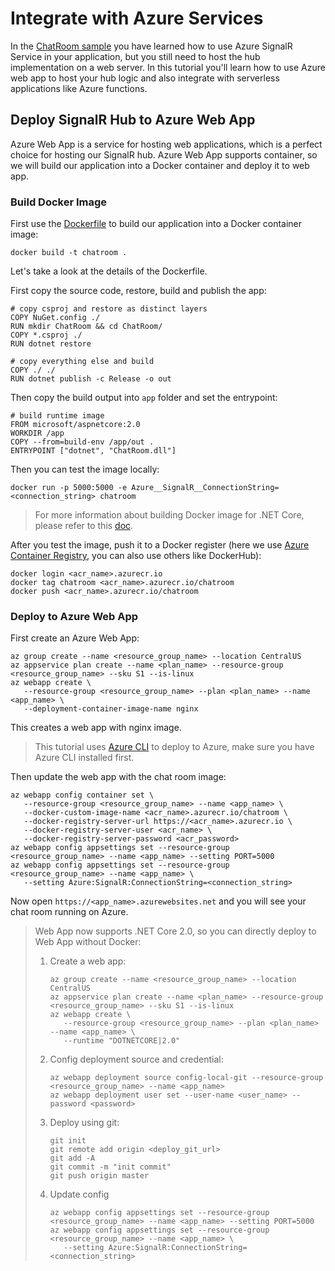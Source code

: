 # Integrate with Azure Services

In the [ChatRoom sample](../ChatRoom) you have learned how to use Azure SignalR Service in your application, but you still need to host the hub implementation on a web server.
In this tutorial you'll learn how to use Azure web app to host your hub logic and also integrate with serverless applications like Azure functions.

## Deploy SignalR Hub to Azure Web App

Azure Web App is a service for hosting web applications, which is a perfect choice for hosting our SignalR hub.
Azure Web App supports container, so we will build our application into a Docker container and deploy it to web app.

### Build Docker Image

First use the [Dockerfile](../samples/ChatRoom/Dockerfile) to build our application into a Docker container image:

```
docker build -t chatroom .
```

Let's take a look at the details of the Dockerfile.

First copy the source code, restore, build and publish the app:

```docker
# copy csproj and restore as distinct layers
COPY NuGet.config ./
RUN mkdir ChatRoom && cd ChatRoom/
COPY *.csproj ./
RUN dotnet restore

# copy everything else and build
COPY ./ ./
RUN dotnet publish -c Release -o out
```

Then copy the build output into `app` folder and set the entrypoint:

```docker
# build runtime image
FROM microsoft/aspnetcore:2.0
WORKDIR /app
COPY --from=build-env /app/out .
ENTRYPOINT ["dotnet", "ChatRoom.dll"]
```

Then you can test the image locally:

```
docker run -p 5000:5000 -e Azure__SignalR__ConnectionString=<connection_string> chatroom
```

> For more information about building Docker image for .NET Core, please refer to this [doc](https://docs.microsoft.com/en-us/dotnet/core/docker/building-net-docker-images).

After you test the image, push it to a Docker register (here we use [Azure Container Registry](https://azure.microsoft.com/en-us/services/container-registry/), you can also use others like DockerHub):

```
docker login <acr_name>.azurecr.io
docker tag chatroom <acr_name>.azurecr.io/chatroom
docker push <acr_name>.azurecr.io/chatroom
```

### Deploy to Azure Web App

First create an Azure Web App:

```
az group create --name <resource_group_name> --location CentralUS
az appservice plan create --name <plan_name> --resource-group <resource_group_name> --sku S1 --is-linux
az webapp create \
   --resource-group <resource_group_name> --plan <plan_name> --name <app_name> \
   --deployment-container-image-name nginx
```

This creates a web app with nginx image.

> This tutorial uses [Azure CLI](https://docs.microsoft.com/en-us/cli/azure/install-azure-cli?view=azure-cli-latest) to deploy to Azure, make sure you have Azure CLI installed first.


Then update the web app with the chat room image:

```
az webapp config container set \
   --resource-group <resource_group_name> --name <app_name> \
   --docker-custom-image-name <acr_name>.azurecr.io/chatroom \
   --docker-registry-server-url https://<acr_name>.azurecr.io \
   --docker-registry-server-user <acr_name> \
   --docker-registry-server-password <acr_password>
az webapp config appsettings set --resource-group <resource_group_name> --name <app_name> --setting PORT=5000
az webapp config appsettings set --resource-group <resource_group_name> --name <app_name> \
   --setting Azure:SignalR:ConnectionString=<connection_string>
```

Now open `https://<app_name>.azurewebsites.net` and you will see your chat room running on Azure.

> Web App now supports .NET Core 2.0, so you can directly deploy to Web App without Docker:
> 1.  Create a web app:
>     ```
>     az group create --name <resource_group_name> --location CentralUS
>     az appservice plan create --name <plan_name> --resource-group <resource_group_name> --sku S1 --is-linux
>     az webapp create \
>        --resource-group <resource_group_name> --plan <plan_name> --name <app_name> \
>        --runtime "DOTNETCORE|2.0"
>     ```
>
> 2.  Config deployment source and credential:
>     ```
>     az webapp deployment source config-local-git --resource-group <resource_group_name> --name <app_name>
>     az webapp deployment user set --user-name <user_name> --password <password>
>     ```
>
> 3.  Deploy using git:
>     ```
>     git init
>     git remote add origin <deploy_git_url>
>     git add -A
>     git commit -m "init commit"
>     git push origin master
>     ```
> 4. Update config
>     ```
>     az webapp config appsettings set --resource-group <resource_group_name> --name <app_name> --setting PORT=5000
>     az webapp config appsettings set --resource-group <resource_group_name> --name <app_name> \
>        --setting Azure:SignalR:ConnectionString=<connection_string>
>     ```
